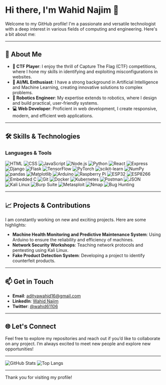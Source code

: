 # Hi there, I'm Wahid Najim 👋

Welcome to my GitHub profile! I'm a passionate and versatile technologist with a deep interest in various fields of computing and engineering. Here's a bit about me:

---

## 🌟 About Me

- **🔐 CTF Player**: I enjoy the thrill of Capture The Flag (CTF) competitions, where I hone my skills in identifying and exploiting misconfigurations in websites.
- **🤖 AI/ML Enthusiast**: I have a strong background in Artificial Intelligence and Machine Learning, creating innovative solutions to complex problems.
- **🔧 Robotics Engineer**: My expertise extends to robotics, where I design and build practical, user-friendly systems.
- **💻 Web Developer**: Proficient in web development, I create responsive, modern, and efficient web applications.

---

## 🛠️ Skills & Technologies

### Languages & Tools
<p align="left">
  <img src="https://img.shields.io/badge/HTML-E34F26?style=for-the-badge&logo=html5&logoColor=white" alt="HTML" />
  <img src="https://img.shields.io/badge/CSS-1572B6?style=for-the-badge&logo=css3&logoColor=white" alt="CSS" />
  <img src="https://img.shields.io/badge/JavaScript-F7DF1E?style=for-the-badge&logo=javascript&logoColor=black" alt="JavaScript" />
  <img src="https://img.shields.io/badge/Node.js-339933?style=for-the-badge&logo=nodedotjs&logoColor=white" alt="Node.js" />
  <img src="https://img.shields.io/badge/Python-3776AB?style=for-the-badge&logo=python&logoColor=white" alt="Python" />
  <img src="https://img.shields.io/badge/React-61DAFB?style=for-the-badge&logo=react&logoColor=black" alt="React" />
  <img src="https://img.shields.io/badge/Express-000000?style=for-the-badge&logo=express&logoColor=white" alt="Express" />
  <img src="https://img.shields.io/badge/Django-092E20?style=for-the-badge&logo=django&logoColor=white" alt="Django" />
  <img src="https://img.shields.io/badge/Flask-000000?style=for-the-badge&logo=flask&logoColor=white" alt="Flask" />
  <img src="https://img.shields.io/badge/TensorFlow-FF6F00?style=for-the-badge&logo=tensorflow&logoColor=white" alt="TensorFlow" />
  <img src="https://img.shields.io/badge/PyTorch-EE4C2C?style=for-the-badge&logo=pytorch&logoColor=white" alt="PyTorch" />
  <img src="https://img.shields.io/badge/scikit--learn-F7931E?style=for-the-badge&logo=scikitlearn&logoColor=white" alt="scikit-learn" />
  <img src="https://img.shields.io/badge/NumPy-013243?style=for-the-badge&logo=numpy&logoColor=white" alt="NumPy" />
  <img src="https://img.shields.io/badge/pandas-150458?style=for-the-badge&logo=pandas&logoColor=white" alt="pandas" />
  <img src="https://img.shields.io/badge/Matplotlib-3776AB?style=for-the-badge&logo=python&logoColor=white" alt="Matplotlib" />
  <img src="https://img.shields.io/badge/Arduino-00979D?style=for-the-badge&logo=arduino&logoColor=white" alt="Arduino" />
  <img src="https://img.shields.io/badge/Raspberry%20Pi-A22846?style=for-the-badge&logo=raspberrypi&logoColor=white" alt="Raspberry Pi" />
  <img src="https://img.shields.io/badge/ESP32-000000?style=for-the-badge&logo=espressif&logoColor=white" alt="ESP32" />
  <img src="https://img.shields.io/badge/ESP8266-000000?style=for-the-badge&logo=espressif&logoColor=white" alt="ESP8266" />
  <img src="https://img.shields.io/badge/Embedded%20C-00599C?style=for-the-badge&logo=c&logoColor=white" alt="Embedded C" />
  <img src="https://img.shields.io/badge/Git-F05032?style=for-the-badge&logo=git&logoColor=white" alt="Git" />
  <img src="https://img.shields.io/badge/Docker-2496ED?style=for-the-badge&logo=docker&logoColor=white" alt="Docker" />
  <img src="https://img.shields.io/badge/Kubernetes-326CE5?style=for-the-badge&logo=kubernetes&logoColor=white" alt="Kubernetes" />
  <img src="https://img.shields.io/badge/Postman-FF6C37?style=for-the-badge&logo=postman&logoColor=white" alt="Postman" />
  <img src="https://img.shields.io/badge/JSON-000000?style=for-the-badge&logo=json&logoColor=white" alt="JSON" />
  <img src="https://img.shields.io/badge/Kali%20Linux-557C94?style=for-the-badge&logo=kalilinux&logoColor=white" alt="Kali Linux" />
  <img src="https://img.shields.io/badge/Burp%20Suite-FF8800?style=for-the-badge&logo=burpsuite&logoColor=white" alt="Burp Suite" />
  <img src="https://img.shields.io/badge/Metasploit-272822?style=for-the-badge&logo=metasploit&logoColor=white" alt="Metasploit" />
  <img src="https://img.shields.io/badge/Nmap-0078D7?style=for-the-badge&logo=nmap&logoColor=white" alt="Nmap" />
  <img src="https://img.shields.io/badge/Bug%20Hunting-000000?style=for-the-badge&logo=bugcrowd&logoColor=white" alt="Bug Hunting" />
</p>

---

## 📈 Projects & Contributions

I am constantly working on new and exciting projects. Here are some highlights:

- **Machine Health Monitoring and Predictive Maintenance System**: Using Arduino to ensure the reliability and efficiency of machines.
- **Network Security Workshops**: Teaching network protocols and pentesting using Kali Linux.
- **Fake Product Detection System**: Developing a project to identify counterfeit products.

---

## 📫 Get in Touch

- **Email**: [adityawahid16@gmail.com](mailto:adityawahid16@gmail.com)
- **LinkedIn**: [Wahid Najim](https://www.linkedin.com/in/wahid-najim-3427b5293/)
- **Twitter**: [@wahid61106](https://x.com/wahid61106)

---

## 🌐 Let's Connect

Feel free to explore my repositories and reach out if you’d like to collaborate on any project. I’m always excited to meet new people and explore new opportunities!

---

![GitHub Stats](https://github-readme-stats.vercel.app/api?username=Wahid-najim&show_icons=true&theme=radical)
![Top Langs](https://github-readme-stats.vercel.app/api/top-langs/?username=Wahid-najim&layout=compact&theme=radical)

---

Thank you for visiting my profile!
